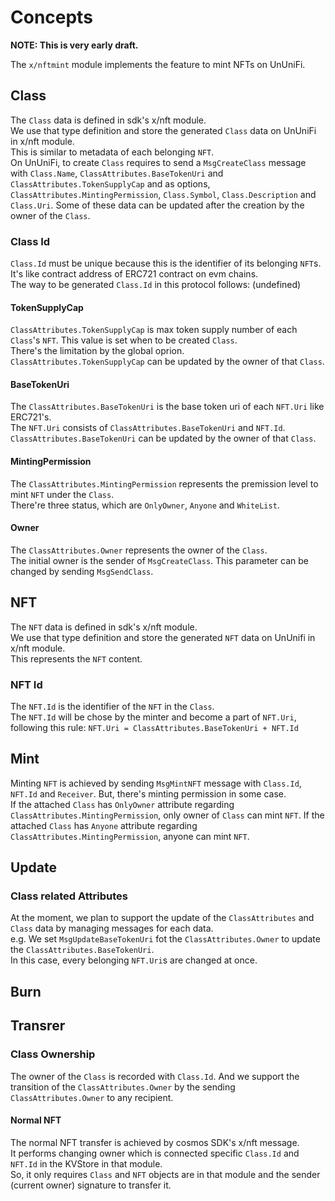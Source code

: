 # Concepts

**NOTE: This is very early draft.**

The `x/nftmint` module implements the feature to mint NFTs on UnUniFi.

## Class

The `Class` data is defined in sdk's x/nft module.   
We use that type definition and store the generated `Class` data on UnUniFi in x/nft module.   
This is similar to metadata of each belonging `NFT`.   
On UnUniFi, to create `Class` requires to send a `MsgCreateClass` message with `Class.Name`, `ClassAttributes.BaseTokenUri` and `ClassAttributes.TokenSupplyCap` and as options, `ClassAttributes.MintingPermission`, `Class.Symbol`, `Class.Description` and `Class.Uri`.
Some of these data can be updated after the creation by the owner of the `Class`.

### Class Id

`Class.Id` must be unique because this is the identifier of its belonging `NFT`s. It's like contract address of ERC721 contract on evm chains.   
The way to be generated `Class.Id` in this protocol follows: 
(undefined)

#### TokenSupplyCap

`ClassAttributes.TokenSupplyCap` is max token supply number of each `Class`'s `NFT`. This value is set when to be created `Class`.   
There's the limitation by the global oprion.   
`ClassAttributes.TokenSupplyCap` can be updated by the owner of that `Class`.

#### BaseTokenUri

The `ClassAttributes.BaseTokenUri` is the base token uri of each `NFT.Uri` like ERC721's.   
The `NFT.Uri` consists of `ClassAttributes.BaseTokenUri` and `NFT.Id`.
`ClassAttributes.BaseTokenUri` can be updated by the owner of that `Class`.

#### MintingPermission

The `ClassAttributes.MintingPermission` represents the premission level to mint `NFT` under the `Class`.   
There're three status, which are `OnlyOwner`, `Anyone` and `WhiteList`.

#### Owner

The `ClassAttributes.Owner` represents the owner of the `Class`.   
The initial owner is the sender of `MsgCreateClass`. This parameter can be changed by sending `MsgSendClass`.

## NFT

The `NFT` data is defined in sdk's x/nft module.   
We use that type definition and store the generated `NFT` data on UnUnifi in x/nft module.   
This represents the `NFT` content.

### NFT Id

The `NFT.Id` is the identifier of the `NFT` in the `Class`.   
The `NFT.Id` will be chose by the minter and become a part of `NFT.Uri`, following this rule: `NFT.Uri = ClassAttributes.BaseTokenUri + NFT.Id`

## Mint

Minting `NFT` is achieved by sending `MsgMintNFT` message with `Class.Id`, `NFT.Id` and `Receiver`. 
But, there's minting permission in some case.   
If the attached `Class` has `OnlyOwner` attribute regarding `ClassAttributes.MintingPermission`, only owner of `Class` can mint `NFT`.
If the attached `Class` has `Anyone` attribute regarding `ClassAttributes.MintingPermission`, anyone can mint `NFT`.

## Update

### Class related Attributes

At the moment, we plan to support the update of the `ClassAttributes` and `Class` data by managing messages for each data.   
e.g. We set `MsgUpdateBaseTokenUri` fot the `ClassAttributes.Owner` to update the `ClassAttributes.BaseTokenUri`.   
In this case, every belonging `NFT.Uri`s are changed at once.

## Burn



## Transrer

### Class Ownership

The owner of the `Class` is recorded with `Class.Id`.
And we support the transition of the `ClassAttributes.Owner` by the sending `ClassAttributes.Owner` to any recipient.

#### Normal NFT

The normal NFT transfer is achieved by cosmos SDK's x/nft message.   
It performs changing owner which is connected specific `Class.Id` and `NFT.Id` in the KVStore in that module.   
So, it only requires `Class` and `NFT` objects are in that module and the sender (current owner) signature to transfer it.
